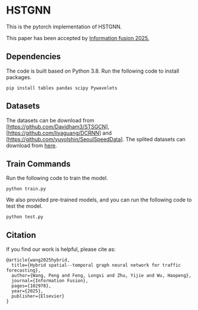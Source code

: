 # HSTGNN
This is the pytorch implementation of HSTGNN. 

This paper has been accepted by [Information fusion 2025.](https://doi.org/10.1016/j.inffus.2025.102978)


## Dependencies
The code is built based on Python 3.8. Run the following code to install packages.

```
pip install tables pandas scipy Pywavelets
```

## Datasets
The datasets can be download from [https://github.com/Davidham3/STSGCN], [https://github.com/liyaguang/DCRNN] and [https://github.com/yuyolshin/SeoulSpeedData]. The splited datasets can download from [here](https://pan.quark.cn/s/5ed91f4d60b5).

## Train Commands
Run the following code to train the model.

```
python train.py
```

We also provided pre-trained models, and you can run the following code to test the model.

```
python test.py
```
## Citation
If you find our work is helpful, please cite as:


```
@article{wang2025hybrid,
  title={Hybrid spatial--temporal graph neural network for traffic forecasting},
  author={Wang, Peng and Feng, Longxi and Zhu, Yijie and Wu, Haopeng},
  journal={Information Fusion},
  pages={102978},
  year={2025},
  publisher={Elsevier}
}
```
